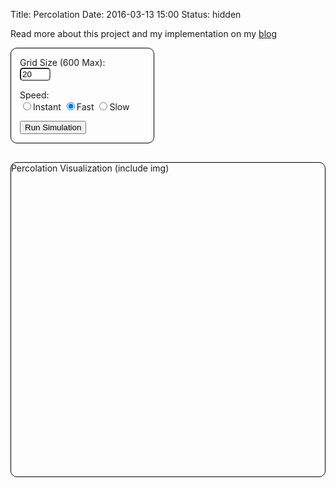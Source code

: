 Title: Percolation
Date: 2016-03-13 15:00
Status: hidden

Read more about this project and my implementation on my [blog]({filename}../percolation_post.md)

<!DOCTYPE html>
<html>
<head>
    <meta charset="utf-8">
    <script>var interval = null;</script> <!--This lets me clear the interval to avoid duplicate runs on refresh -->
</head>

<style>
canvas {
    border: 1px solid black;
    border-radius: 10px;
    padding-left: 0;
    padding-right: 0;
    display: block;
}

form {
    width: 200px;
    padding: 1em;
    border: 1px solid black;
    border-radius: 10px;
    margin-bottom: 30px; 
    clear: both;
}

form div + div {
    margin-top: 1em;
}

#gridSize {
    border-radius: 5px;
}
</style>

<body>
<div id="content">

<form id="inputs">
    <div>
    	<label>Grid Size (600 Max):</label><br>
    	<input type="text" id="gridSize" value="20", maxlength="3", size="3">
    </div>
    <div>
	<label>Speed:</label><br>
	<input type="radio" name="speed" value="instant">Instant
	<input type="radio" name="speed" value="fast" checked>Fast
	<input type="radio" name="speed" value="slow">Slow
    </div>
    <div>
	<button type='button' id="button" onclick="return simulatePercolation()">Run Simulation</button>
    </div> 
</form>

<canvas id="animation" width="600" height="600">
    Percolation Visualization (include img)
</canvas>

<p id="percolates"></p>
<br>

</div>
</body>
</html>

<script>
// Draw grid to canvas.  Called repeatedly from simulatePercolation.
function draw(N,perc) {
    var canvas = document.getElementById('animation');
    var ctx = canvas.getContext('2d');
    var canvasSize = canvas.width; // = height because square canvas assumed
    var siteSize = Math.floor(canvasSize / N);
    var firstSiteLocation = (canvasSize - siteSize * N) / 2;  // Centering
    
    // Helper function to convert row/col nums to grid locations
    function loc(coordinate) {
        return firstSiteLocation + (coordinate - 1) * siteSize
    }
    
    ctx.fillStyle="grey";
    ctx.fillRect(0,0,canvasSize,canvasSize);
    this.drawGrid = function() {
        for (var row = 1; row < N + 1; row++) {
            for (var col = 1; col < N + 1; col++) {
                if (perc.isFull(row, col)) {
                    ctx.fillStyle = "#6699FF"; // Full sites are blue
                    ctx.fillRect(loc(col), loc(row), siteSize, siteSize); 
                } else if (perc.isOpen(row, col)) {
                    ctx.fillStyle = "white";  // Open sites are white
                    ctx.fillRect(loc(col), loc(row), siteSize, siteSize);
                } else {
                    ctx.fillStyle = "black";  // Closed sites are black
                    ctx.fillRect(loc(col), loc(row), siteSize, siteSize);
                } 
            }
        }
    }
}

// Main function.  Open sites randomly until percolation, calling draw with each open.
function simulatePercolation() {
    // Remove output from last run if it exists
    document.getElementById("percolates").innerHTML = "";
    clearInterval(interval);
    
    // User inputs.  The + forces the values to be numeric:
    var N = +document.getElementById("gridSize").value;
    var radios = document.getElementsByName('speed');
    for (var i = 0, length = radios.length; i < length; i++) {
        if (radios[i].checked) {
            if (radios[i].value == "instant") { var delay = 0; }
            else if (radios[i].value == "fast") { var delay = 5; }
            else if (radios[i].value == "slow") { var delay = 500; }
            break;
        }
    }

    // Creating instances of "classes"
    var perc = new Percolation(N);
    var drawPerc = new draw(N,perc);
    var count = 0; // Should output to screen when simulation is finished

    // Open a site uniformly at random within the grid
    function openRandom() {
        // Generate random integers between 1 and N
        var i = Math.floor(Math.random() * N + 1);
        var j = Math.floor(Math.random() * N + 1);

        if (perc.isOpen(i, j)) {
            openRandom();
        } else {
            perc.open(i, j);
            return;
        }
    }

    // Open random sites and re-draw grid until system percolates
    function checkPerc() {
        if (!perc.percolates()) {
            openRandom();
            count++;
            drawPerc.drawGrid();
        } else {
            clearInterval(interval);
            var percentage = parseFloat((count * 100) / (N * N)).toFixed(2);
            var outstring = "The system percolates after opening " + count + 
            " sites. The percentage of open sites is " + percentage + "%";
            document.getElementById("percolates").innerHTML = outstring;
        }
    }

    // Runs a while loop until system percolates then outputs to screen
    function outputInstantly() {
        while (!perc.percolates()) {
            openRandom();
            count++;
        }
        drawPerc.drawGrid();
        var percentage = parseFloat((count * 100) / (N * N)).toFixed(2);
        var outstring = "The system percolates after opening " + count + 
        " sites. The percentage of open sites is " + percentage + "%";
        document.getElementById("percolates").innerHTML = outstring;
    }

    // If no delay, draw instantly.  Otherwise, draw with setInterval and delay
    if (delay === 0) {
        outputInstantly();
    } else {
        // Use setInterval to repeatedly call checkPerc until system percolates 
        interval = setInterval(checkPerc, delay);
        interval();
    }
}

// Percolation system.  Grid begins closed with functions to open sites and check status
function Percolation(N) {
    // Constructor
    var size = N;
    var uf = new WeightedQuickUnionUF(N * N + 2);
    var topUF = new WeightedQuickUnionUF(N * N + 2);
    var opened = [];
    for (var i = 0; i < N * N; i++) {
        opened[i] = false;
    }

    // Helper function to convert 2 digit references to 1 digit
    function xyTo1D(i, j) {
        return size * (i - 1) + j;
    }

    // Open a new site in the grid
    this.open = function(i, j) {
        // Mark open in boolean array:
        opened[xyTo1D(i, j)] = true;
        
        // Connect with open neighbors:
        if (i != 1 && this.isOpen(i - 1, j)) {
            uf.union(xyTo1D(i, j), xyTo1D(i - 1, j));
            topUF.union(xyTo1D(i, j), xyTo1D(i - 1, j));
        }
        if (i != size && this.isOpen(i + 1, j)) {
            uf.union(xyTo1D(i, j), xyTo1D(i + 1, j));
            topUF.union(xyTo1D(i, j), xyTo1D(i + 1, j));
        }
        if (j != 1 && this.isOpen(i, j - 1)) {
            uf.union(xyTo1D(i, j), xyTo1D(i, j - 1));
            topUF.union(xyTo1D(i, j), xyTo1D(i, j - 1));
        }
        if (j != size && this.isOpen(i, j + 1)) {
            uf.union(xyTo1D(i, j), xyTo1D(i, j + 1));
            topUF.union(xyTo1D(i, j), xyTo1D(i, j + 1));
        }

        // If in top or bottom row, connect to virtual sites:
        if (i === 1) {
            uf.union(xyTo1D(i, j), 0);
            topUF.union(xyTo1D(i, j), 0);
        }
        if (i === size) {
            // Don't connect topUF.  Prevents backwash problem
            uf.union(xyTo1D(i, j), size * size + 1);
        }


    }
    
    this.isOpen = function(i, j) {
        return opened[xyTo1D(i, j)];
    }

    // A site is full if a path exists from it to the top
    this.isFull = function(i, j) {
        return topUF.connected(xyTo1D(i, j), 0);
    }

    // System percolates if top and bottom virtual sites are connected
    this.percolates = function() {
        return uf.connected(0, size * size + 1);
        return 0;
    }
}

// Union find implementation for efficient checking of percolation
function WeightedQuickUnionUF(N) {
    
    // Constructor
    var id = [];
    var sz = []; 
    for (var i = 0; i < N; i++) {
        id[i] = i; // id[i] = parent of i
        sz[i] = 1; // sz[i] = number of objects in subtree rooted at i
    }

    // Returns the number of components, which starts at N
    this.count = N;

    // Returns the component id for the component containing site
    this.find = function(p) {
        while (p != id[p]) {
            p = id[p];
        }
        return p;
    }

    // Returns true if two elements are part of the same component
    this.connected = function(p, q) {
        return this.find(p) === this.find(q);
    }

    // Connects the components of two elements
    this.union = function(p, q) {
        var rootP = this.find(p);
        var rootQ = this.find(q);
        if (rootP === rootQ) { return; }
        
        // make smaller root point to large one
        if (sz[rootP] < sz[rootQ]) {
            id[rootP] = rootQ; sz[rootQ] += sz[rootP];
        } else {
            id[rootQ] = rootP; sz[rootP] += sz[rootQ];
        }
        this.count--;
    }
} 
</script>
